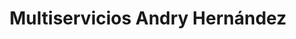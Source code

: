 ---
title: "Multiservicios Andry Hernández"
url: /puerto-ordaz/multiservicios-andry-hernandez/
shop: comodidad
---